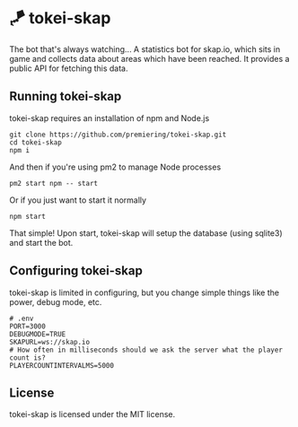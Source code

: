 # 🪁 tokei-skap
The bot that's always watching... A statistics bot for skap.io, which sits in game and collects data about areas which have been reached. It provides a public API for fetching this data.

## Running tokei-skap
tokei-skap requires an installation of npm and Node.js
```shell
git clone https://github.com/premiering/tokei-skap.git
cd tokei-skap
npm i
```
And then if you're using pm2 to manage Node processes
```shell
pm2 start npm -- start
```
Or if you just want to start it normally
```shell
npm start
```
That simple! Upon start, tokei-skap will setup the database (using sqlite3) and start the bot.

## Configuring tokei-skap
tokei-skap is limited in configuring, but you change simple things like the power, debug mode, etc.
```dosini
# .env
PORT=3000
DEBUGMODE=TRUE
SKAPURL=ws://skap.io
# How often in milliseconds should we ask the server what the player count is?
PLAYERCOUNTINTERVALMS=5000
```

## License
tokei-skap is licensed under the MIT license.